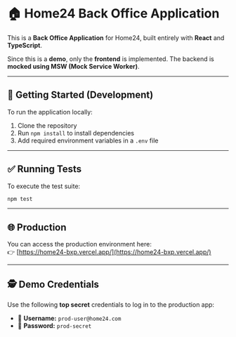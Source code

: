 # 🏠 Home24 Back Office Application

This is a **Back Office Application** for Home24, built entirely with **React** and **TypeScript**.

Since this is a **demo**, only the **frontend** is implemented. The backend is **mocked using MSW (Mock Service Worker)**.

---

## 🚀 Getting Started (Development)

To run the application locally:

1. Clone the repository
2. Run `npm install` to install dependencies
3. Add required environment variables in a `.env` file

---

## ✅ Running Tests

To execute the test suite:

```bash
npm test
```

---

## 🌐 Production

You can access the production environment here:  
👉 [https://home24-bxp.vercel.app/](https://home24-bxp.vercel.app/)

---

## 🕵️ Demo Credentials

Use the following **top secret** credentials to log in to the production app:

- 👤 **Username:** `prod-user@home24.com`
- 🔐 **Password:** `prod-secret`
